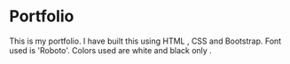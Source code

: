 # Portfolio
This is my portfolio. 
I have built this using HTML , CSS and Bootstrap. 
Font used is 'Roboto'.
Colors used are white and black only .

